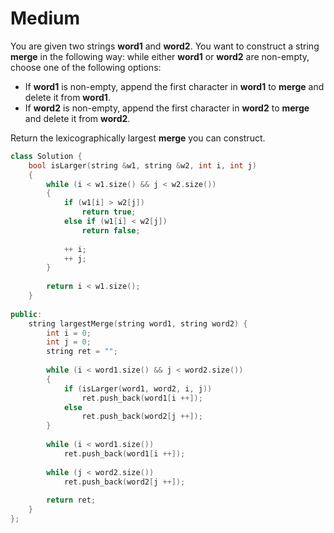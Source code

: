 # Medium

You are given two strings **word1** and **word2**. You want to construct a string **merge** in the following way: while either **word1** or **word2** are non-empty, choose one of the following options:

- If **word1** is non-empty, append the first character in **word1** to **merge** and delete it from **word1**.
- If **word2** is non-empty, append the first character in **word2** to **merge** and delete it from **word2**.

Return the lexicographically largest **merge** you can construct.

```cpp
class Solution {
    bool isLarger(string &w1, string &w2, int i, int j)
    {
        while (i < w1.size() && j < w2.size())
        {
            if (w1[i] > w2[j])
                return true;
            else if (w1[i] < w2[j])
                return false;
            
            ++ i;
            ++ j;
        }
        
        return i < w1.size();
    }
    
public:
    string largestMerge(string word1, string word2) {
        int i = 0;
        int j = 0;
        string ret = "";
        
        while (i < word1.size() && j < word2.size())
        {
            if (isLarger(word1, word2, i, j))
                ret.push_back(word1[i ++]);
            else
                ret.push_back(word2[j ++]);
        }
        
        while (i < word1.size())
            ret.push_back(word1[i ++]);
        
        while (j < word2.size())
            ret.push_back(word2[j ++]);
        
        return ret;
    }
};
```
